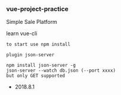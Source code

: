 ### vue-project-practice
Simple Sale Platform

learn vue-cli


```
to start use npm install

plugin json-server

npm install json-server -g
json-server --watch db.json (--port xxxx)
but only GET supported

```

- 2018.8.1